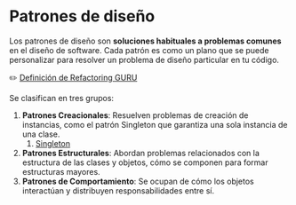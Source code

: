 # Patrones de diseño

Los patrones de diseño son **soluciones habituales a problemas comunes** en el diseño de software. Cada patrón es como un plano que se puede personalizar para resolver un problema de diseño particular en tu código.

✏️ [Definición de Refactoring GURU](https://refactoring.guru/es/design-patterns)

Se clasifican en tres grupos:

1. **Patrones Creacionales**: Resuelven problemas de creación de instancias, como el patrón Singleton que garantiza una sola instancia de una clase.
   1. [Singleton](https://refactoring.guru/es/design-patterns/singleton)
2. **Patrones Estructurales**: Abordan problemas relacionados con la estructura de las clases y objetos, cómo se componen para formar estructuras mayores.
3. **Patrones de Comportamiento**: Se ocupan de cómo los objetos interactúan y distribuyen responsabilidades entre sí.